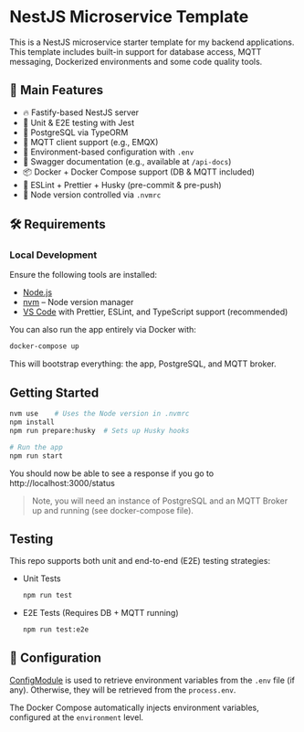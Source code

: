 # NestJS Microservice Template

This is a NestJS microservice starter template for my backend applications. This template includes built-in support for database access, MQTT messaging, Dockerized environments and some code quality tools.

## 🚀 Main Features

- 🔥 Fastify-based NestJS server
- 🧪 Unit & E2E testing with Jest
- 🐘 PostgreSQL via TypeORM
- 📡 MQTT client support (e.g., EMQX)
- 🧰 Environment-based configuration with `.env`
- 📄 Swagger documentation (e.g., available at `/api-docs`)
- 📦 Docker + Docker Compose support (DB & MQTT included)
- 🎨 ESLint + Prettier + Husky (pre-commit & pre-push)
- 📘 Node version controlled via `.nvmrc`


## 🛠 Requirements

### Local Development

Ensure the following tools are installed:

- [Node.js](https://nodejs.org/en/download)
- [nvm](https://github.com/nvm-sh/nvm) – Node version manager
- [VS Code](https://code.visualstudio.com/) with Prettier, ESLint, and TypeScript support (recommended)

You can also run the app entirely via Docker with:

```bash
docker-compose up
````
This will bootstrap everything: the app, PostgreSQL, and MQTT broker.

## Getting Started
```bash
nvm use    # Uses the Node version in .nvmrc
npm install
npm run prepare:husky  # Sets up Husky hooks

# Run the app
npm run start
```

You should now be able to see a response if you go to http://localhost:3000/status

> Note, you will need an instance of PostgreSQL and an MQTT Broker up and running (see docker-compose file).

## Testing
This repo supports both unit and end-to-end (E2E) testing strategies:

- Unit Tests	
  ```bash
  npm run test
  ```
- E2E Tests	(Requires DB + MQTT running)
  ```bash
  npm run test:e2e	
  ```

## 📁 Configuration
[ConfigModule](https://docs.nestjs.com/techniques/configuration) is used to retrieve environment variables from the `.env` file (if any). Otherwise, they will be retrieved from the `process.env`.

The Docker Compose automatically injects environment variables, configured at the `environment` level.